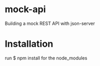 # mock-api
Building a mock REST API with json-server

# Installation
run $ npm install 
for the node_modules
